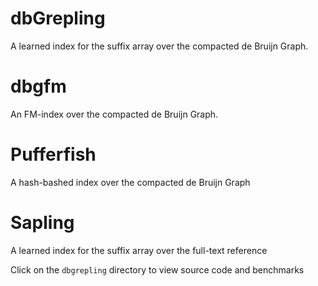 # dbGrepling
A learned index for the suffix array over the compacted de Bruijn Graph.

# dbgfm
An FM-index over the compacted de Bruijn Graph.

# Pufferfish
A hash-bashed index over the compacted de Bruijn Graph

# Sapling
A learned index for the suffix array over the full-text reference

Click on the `dbgrepling` directory to view source code and benchmarks
